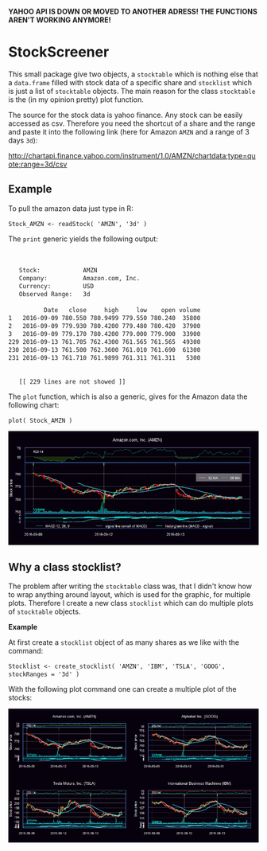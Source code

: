 **YAHOO API IS DOWN OR MOVED TO ANOTHER ADRESS! THE FUNCTIONS AREN'T WORKING ANYMORE!**


StockScreener
=============
This small package give two objects, a `stocktable` which is nothing else that a `data.frame` filled with stock data of a specific share and `stocklist` which is just a list of `stocktable` objects. The main reason for the class `stocktable` is the (in my opinion pretty) plot function.

The source for the stock data is yahoo finance. Any stock can be easily accessed as csv. Therefore you need the shortcut of a share and the range and paste it into the following link (here for Amazon `AMZN` and a range of 3 days `3d`):

http://chartapi.finance.yahoo.com/instrument/1.0/AMZN/chartdata;type=quote;range=3d/csv

Example
-------
To pull the amazon data just type in R:
```{r}
Stock_AMZN <- readStock( 'AMZN', '3d' )
```
The `print` generic yields the following output:
```

 
   Stock:            AMZN 
   Company:          Amazon.com, Inc. 
   Currency:         USD 
   Observed Range:   3d 

          Date   close     high     low    open volume
1   2016-09-09 780.550 780.9499 779.550 780.240  35800
2   2016-09-09 779.930 780.4200 779.480 780.420  37900
3   2016-09-09 779.170 780.4200 779.000 779.900  33900
229 2016-09-13 761.705 762.4300 761.565 761.565  49300
230 2016-09-13 761.500 762.3600 761.010 761.690  61300
231 2016-09-13 761.710 761.9899 761.311 761.311   5300

 
   [[ 229 lines are not showed ]] 

```
The `plot` function, which is also a generic, gives for the Amazon data the following chart:
```{r}
plot( Stock_AMZN )
```

![AMZN stocktable chart](/images/AMZN.png)

Why a class stocklist?
----------------------

The problem after writing the `stocktable` class was, that I didn't know how to wrap anything around layout, which is used for the graphic, for multiple plots. Therefore I create a new class `stocklist` which can do multiple plots of `stocktable` objects.

**Example**

At first create a `stocklist` object of as many shares as we like with the command:
```{r}
Stocklist <- create_stocklist( 'AMZN', 'IBM', 'TSLA', 'GOOG', stockRanges = '3d' )
```
With the following plot command one can create a multiple plot of the stocks:

![stocklist chart](/images/stocklist.png)
